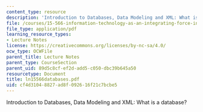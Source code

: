 ```yaml
---
content_type: resource
description: 'Introduction to Databases, Data Modeling and XML: What is a database?'
file: /courses/15-566-information-technology-as-an-integrating-force-in-manufacturing-spring-2003/cf4d31048827ad8f092616f21c7bcbe5_ln15566databases.pdf
file_type: application/pdf
learning_resource_types:
- Lecture Notes
license: https://creativecommons.org/licenses/by-nc-sa/4.0/
ocw_type: OCWFile
parent_title: Lecture Notes
parent_type: CourseSection
parent_uid: 89d5c8cf-ef2d-add5-c050-dbc39b645a50
resourcetype: Document
title: ln15566databases.pdf
uid: cf4d3104-8827-ad8f-0926-16f21c7bcbe5
---
```

Introduction to Databases, Data Modeling and XML: What is a database?